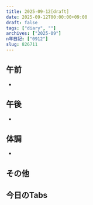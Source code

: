 ```yaml
---
title: 2025-09-12[draft]
date: 2025-09-12T00:00:00+09:00
draft: false
tags: ["diary", ""]
archives: ["2025-09"]
n年日記: ["0912"]
slug: 826711
---
```

## 午前
- 
## 午後
- 
## 体調
- 
## その他
## 今日のTabs